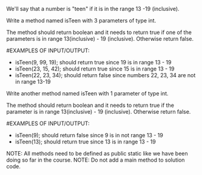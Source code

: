 We'll say that a number is "teen" if it is in the range 13 -19 (inclusive).

Write a method named isTeen with 3 parameters of type int.

The method should return boolean and it needs to return true if one of the parameters is in range 13(inclusive) - 19 (inclusive). Otherwise return false.


#EXAMPLES OF INPUT/OUTPUT:

* isTeen(9, 99, 19);  should return true since 19 is in range 13 - 19
* isTeen(23, 15, 42);  should return true since 15 is in range 13 - 19
* isTeen(22, 23, 34);  should return false since numbers 22, 23, 34 are not in range 13-19


Write another method named isTeen with 1 parameter of type int.

The method should return boolean and it needs to return true if the parameter is in range 13(inclusive) - 19 (inclusive). Otherwise return false.

#EXAMPLES OF INPUT/OUTPUT:

* isTeen(9);  should return false since 9 is in not range 13 - 19
* isTeen(13);  should return true since 13 is in range 13 - 19

NOTE: All methods need to be defined as public static like we have been doing so far in the course.
NOTE: Do not add a  main method to solution code.